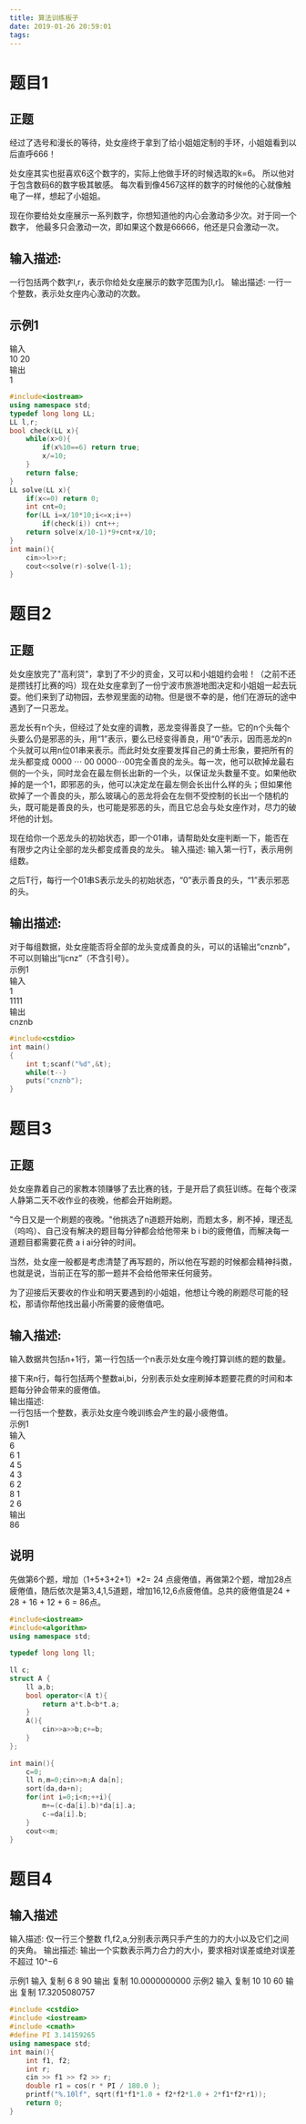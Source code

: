 ```yaml
---
title: 算法训练板子
date: 2019-01-26 20:59:01
tags:
---
```



# 题目1

## 正题
经过了选号和漫长的等待，处女座终于拿到了给小姐姐定制的手环，小姐姐看到以后直呼666！

处女座其实也挺喜欢6这个数字的，实际上他做手环的时候选取的k=6。
所以他对于包含数码6的数字极其敏感。
每次看到像4567这样的数字的时候他的心就像触电了一样，想起了小姐姐。

现在你要给处女座展示一系列数字，你想知道他的内心会激动多少次。对于同一个数字，
他最多只会激动一次，即如果这个数是66666，他还是只会激动一次。

## 输入描述:
一行包括两个数字l,r，表示你给处女座展示的数字范围为[l,r]。
输出描述:
一行一个整数，表示处女座内心激动的次数。

## 示例1
输入  
10 20  
输出  
1

```cpp
#include<iostream>
using namespace std;
typedef long long LL;
LL l,r;
bool check(LL x){
    while(x>0){
        if(x%10==6) return true;
        x/=10;
    }
    return false;
}
LL solve(LL x){
    if(x<=0) return 0;
    int cnt=0;
    for(LL i=x/10*10;i<=x;i++)
        if(check(i)) cnt++;
    return solve(x/10-1)*9+cnt+x/10;
}
int main(){
    cin>>l>>r;
    cout<<solve(r)-solve(l-1);
}
```

# 题目2

## 正题
处女座放完了"高利贷"，拿到了不少的资金，又可以和小姐姐约会啦！（之前不还是攒钱打比赛的吗）现在处女座拿到了一份宁波市旅游地图决定和小姐姐一起去玩耍。他们来到了动物园，去参观里面的动物。但是很不幸的是，他们在游玩的途中遇到了一只恶龙。

恶龙长有n个头，但经过了处女座的调教，恶龙变得善良了一些。它的n个头每个头要么仍是邪恶的头，用“1”表示，要么已经变得善良，用“0”表示，因而恶龙的n个头就可以用n位01串来表示。而此时处女座要发挥自己的勇士形象，要把所有的龙头都变成
0000
⋯
00
0000⋯00完全善良的龙头。每一次，他可以砍掉龙最右侧的一个头，同时龙会在最左侧长出新的一个头，以保证龙头数量不变。如果他砍掉的是一个1，即邪恶的头，他可以决定龙在最左侧会长出什么样的头；但如果他砍掉了一个善良的头，那么玻璃心的恶龙将会在左侧不受控制的长出一个随机的头，既可能是善良的头，也可能是邪恶的头，而且它总会与处女座作对，尽力的破坏他的计划。

现在给你一个恶龙头的初始状态，即一个01串，请帮助处女座判断一下，能否在有限步之内让全部的龙头都变成善良的龙头。
输入描述:
输入第一行T，表示用例组数。

之后T行，每行一个01串S表示龙头的初始状态，“0”表示善良的头，“1”表示邪恶的头。

## 输出描述:
对于每组数据，处女座能否将全部的龙头变成善良的头，可以的话输出“cnznb”，不可以则输出“ljcnz”（不含引号）。  
示例1    
输入  
1  
1111  
输出  
cnznb  

```cpp
#include<cstdio>
int main()
{
    int t;scanf("%d",&t);
    while(t--)
    puts("cnznb");
}
```

# 题目3

## 正题
处女座靠着自己的家教本领赚够了去比赛的钱，于是开启了疯狂训练。在每个夜深人静第二天不收作业的夜晚，他都会开始刷题。

"今日又是一个刷题的夜晚。"他挑选了n道题开始刷，而题太多，刷不掉，理还乱（呜呜）、自己没有解决的题目每分钟都会给他带来
b
i
bi的疲倦值，而解决每一道题目都需要花费
a
i
ai分钟的时间。

当然，处女座一般都是考虑清楚了再写题的，所以他在写题的时候都会精神抖擞，也就是说，当前正在写的那一题并不会给他带来任何疲劳。

为了迎接后天要收的作业和明天要遇到的小姐姐，他想让今晚的刷题尽可能的轻松，那请你帮他找出最小所需要的疲倦值吧。

## 输入描述:

输入数据共包括n+1行，第一行包括一个n表示处女座今晚打算训练的题的数量。

接下来n行，每行包括两个整数ai,bi，分别表示处女座刷掉本题要花费的时间和本题每分钟会带来的疲倦值。  
输出描述:   
一行包括一个整数，表示处女座今晚训练会产生的最小疲倦值。  
示例1  
输入   
6  
6 1  
4 5  
4 3  
6 2  
8 1  
2 6  
输出  
86   

## 说明  
先做第6个题，增加（1+5+3+2+1）*2= 24 点疲倦值，再做第2个题，增加28点疲倦值，随后依次是第3,4,1,5道题，增加16,12,6点疲倦值。总共的疲倦值是24 + 28 + 16 + 12 + 6 = 86点。

```cpp
#include<iostream>
#include<algorithm>
using namespace std;
 
typedef long long ll;
 
ll c;
struct A {
    ll a,b;
    bool operator<(A t){
        return a*t.b<b*t.a;
    }
    A(){
        cin>>a>>b;c+=b;
    }
};
 
int main(){
    c=0;
    ll n,m=0;cin>>n;A da[n];
    sort(da,da+n);
    for(int i=0;i<n;++i){
        m+=(c-da[i].b)*da[i].a;
        c-=da[i].b;
    }
    cout<<m;
}
```

# 题目4
## 输入描述
输入描述:
仅一行三个整数 f1,f2,a,分别表示两只手产生的力的大小以及它们之间的夹角。
输出描述:
输出一个实数表示两力合力的大小，要求相对误差或绝对误差不超过 10^−6

示例1
输入
复制
6 8 90
输出
复制
10.0000000000
示例2
输入
复制
10 10 60
输出
复制
17.3205080757

```cpp
#include <cstdio>
#include <iostream>
#include <cmath>
#define PI 3.14159265
using namespace std;
int main(){
    int f1, f2;
    int r;
    cin >> f1 >> f2 >> r;
    double r1 = cos(r * PI / 180.0 );
    printf("%.10lf", sqrt(f1*f1*1.0 + f2*f2*1.0 + 2*f1*f2*r1));
    return 0;
}
```